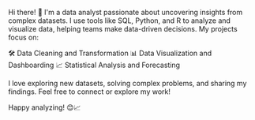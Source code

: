 Hi there! 👋
I'm a data analyst passionate about uncovering insights from complex datasets. I use tools like SQL, Python, and R to analyze and visualize data, helping teams make data-driven decisions. My projects focus on:

🛠️ Data Cleaning and Transformation
📊 Data Visualization and Dashboarding
📈 Statistical Analysis and Forecasting

I love exploring new datasets, solving complex problems, and sharing my findings. Feel free to connect or explore my work!

Happy analyzing! 😊📈

